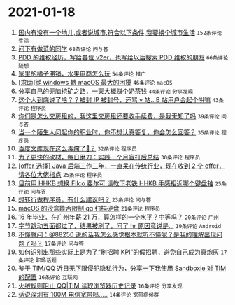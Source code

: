 # 2021-01-18

1. [国内有没有一个地儿,或者说城市,符合以下条件,我要换个城市生活](https://www.v2ex.com/t/745623) `152条评论` `生活`
1. [问下有做菜的同学](https://www.v2ex.com/t/745658) `68条评论` `问与答`
1. [PDD 的维权经历，写给各位 v2er，也写给以后搜索 PDD 维权的朋友](https://www.v2ex.com/t/745645) `66条评论` `随想`
1. [家里的橘子滞销，水果电商怎么玩](https://www.v2ex.com/t/745600) `54条评论` `推广`
1. [[求助]從 windows 轉 macOS 最大的困擾](https://www.v2ex.com/t/745609) `46条评论` `macOS`
1. [分享自己的无脑挖矿之路，一天大概赚个奶茶钱](https://www.v2ex.com/t/745685) `44条评论` `分享发现`
1. [这个人到底说了啥？？被封 IP 被封号，还骂 v 站...B 站用户会起个哄嘛](https://www.v2ex.com/t/745721) `43条评论` `程序员`
1. [你们是怎么交房租的，我这里交房租还要收手续费，是我无知了吗](https://www.v2ex.com/t/745627) `39条评论` `问与答`
1. [当一个陌生人问起你的职业时，你不想认真答复，你会怎么回答？](https://www.v2ex.com/t/745712) `35条评论` `程序员`
1. [百度文库现在这么毒瘤了🐎？](https://www.v2ex.com/t/745608) `32条评论` `程序员`
1. [为了更快的砍材，每日磨刀：实践一个月盲打后总结](https://www.v2ex.com/t/745626) `30条评论` `程序员`
1. [[offer 选择] Java 后端工作三年，一直呆在传统行业，现在收到 2 个 offer，请各位大佬指点](https://www.v2ex.com/t/745668) `25条评论` `程序员`
1. [目前用 HHKB 想换 Filco 斐尔可 请教下老铁 HHKB 手感相近哪个键盘轴](https://www.v2ex.com/t/745595) `25条评论` `问与答`
1. [想转行做程序员，有什么建议吗？](https://www.v2ex.com/t/745644) `23条评论` `问与答`
1. [macOS 的沙盒能否限制 qq 扫描硬盘](https://www.v2ex.com/t/745705) `21条评论` `程序员`
1. [16 年毕业，在广州年薪 21 万，算怎样的一个水平？中等吗？](https://www.v2ex.com/t/745732) `20条评论` `广州`
1. [字节跳动五面都过了，结果被刷了，问了 hr 原因竟说是...](https://www.v2ex.com/t/745719) `19条评论` `Android`
1. [不懂就问：@88250 说的话我怎么感觉根本就听不懂呢？是我的理解出现问题了吗？](https://www.v2ex.com/t/745612) `17条评论` `问与答`
1. [如何识别出那些实际上是为了“刷招聘 KPI”的假招聘，避免自己成为真炮灰](https://www.v2ex.com/t/745603) `17条评论` `职场话题`
1. [鉴于 TIM/QQ 近日无下限侵犯隐私行为，分享一下我使用 Sandboxie 对 TIM 的配置](https://www.v2ex.com/t/745704) `16条评论` `互联网`
1. [火绒规则阻止 QQ|TIM 读取浏览器历史记录](https://www.v2ex.com/t/745672) `16条评论` `分享发现`
1. [话说深圳有 100M 电信宽带吗.....](https://www.v2ex.com/t/745706) `14条评论` `宽带症候群`
